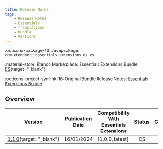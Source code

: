 ```yaml
---
title: Release Notes
tags:
    - Release Notes
    - Essentials
    - Translations
    - Bundle
    - Versions
---
```


:octicons-package-16: Javapackage: `com.etendoerp.essentials.extensions.es_es`

:material-store: Etendo Marketplace:  [Essentials Extensions Bundle ES](https://marketplace.etendo.cloud/#/product-details?module=0CE701616F5A446C83FA26633F14AE00){target="_blank"}

:octicons-project-symlink-16: Original Bundle Release Notes: [Essentials Extensions Bundle](../../bundles/essentials-extensions/release-notes.md)

## Overview

| Version | Publication Date | Compatibility With Essentials Extensions | Status | GitHub |
| --- | --- | --- | :----: | :----: |
| [1.1.0](https://github.com/etendosoftware/com.etendoerp.essentials.extensions.es_es/releases/tag/1.1.0){target="_blank"} | 16/01/2024 | [1.0.0, latest] | CS | :white_check_mark: |